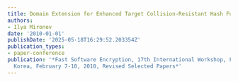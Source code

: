 ```yaml
---
title: Domain Extension for Enhanced Target Collision-Resistant Hash Functions
authors:
- Ilya Mironov
date: '2010-01-01'
publishDate: '2025-05-18T16:29:52.203354Z'
publication_types:
- paper-conference
publication: '*Fast Software Encryption, 17th International Workshop, FSE 2010, Seoul,
  Korea, February 7-10, 2010, Revised Selected Papers*'
---
```

